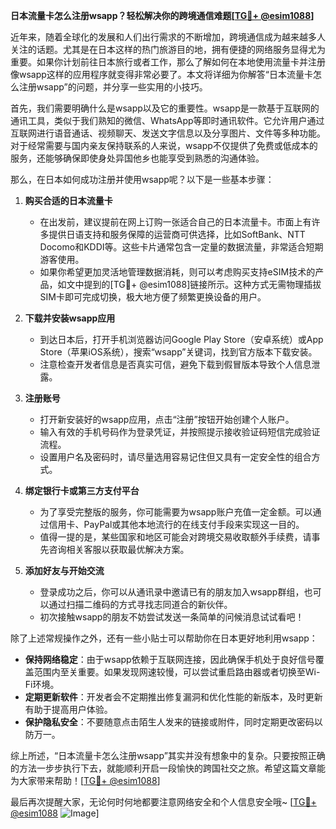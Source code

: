 **日本流量卡怎么注册wsapp？轻松解决你的跨境通信难题[[TG💪+ @esim1088](https://t.me/s/esim1088)]**

近年来，随着全球化的发展和人们出行需求的不断增加，跨境通信成为越来越多人关注的话题。尤其是在日本这样的热门旅游目的地，拥有便捷的网络服务显得尤为重要。如果你计划前往日本旅行或者工作，那么了解如何在本地使用流量卡并注册像wsapp这样的应用程序就变得非常必要了。本文将详细为你解答“日本流量卡怎么注册wsapp”的问题，并分享一些实用的小技巧。

首先，我们需要明确什么是wsapp以及它的重要性。wsapp是一款基于互联网的通讯工具，类似于我们熟知的微信、WhatsApp等即时通讯软件。它允许用户通过互联网进行语音通话、视频聊天、发送文字信息以及分享图片、文件等多种功能。对于经常需要与国内亲友保持联系的人来说，wsapp不仅提供了免费或低成本的服务，还能够确保即使身处异国他乡也能享受到熟悉的沟通体验。

那么，在日本如何成功注册并使用wsapp呢？以下是一些基本步骤：

1. **购买合适的日本流量卡**
   - 在出发前，建议提前在网上订购一张适合自己的日本流量卡。市面上有许多提供日语支持和服务保障的运营商可供选择，比如SoftBank、NTT Docomo和KDDI等。这些卡片通常包含一定量的数据流量，非常适合短期游客使用。
   - 如果你希望更加灵活地管理数据消耗，则可以考虑购买支持eSIM技术的产品，如文中提到的[TG💪+ @esim1088]链接所示。这种方式无需物理插拔SIM卡即可完成切换，极大地方便了频繁更换设备的用户。

2. **下载并安装wsapp应用**
   - 到达日本后，打开手机浏览器访问Google Play Store（安卓系统）或App Store（苹果iOS系统），搜索“wsapp”关键词，找到官方版本下载安装。
   - 注意检查开发者信息是否真实可信，避免下载到假冒版本导致个人信息泄露。

3. **注册账号**
   - 打开新安装好的wsapp应用，点击“注册”按钮开始创建个人账户。
   - 输入有效的手机号码作为登录凭证，并按照提示接收验证码短信完成验证流程。
   - 设置用户名及密码时，请尽量选用容易记住但又具有一定安全性的组合方式。

4. **绑定银行卡或第三方支付平台**
   - 为了享受完整版的服务，你可能需要为wsapp账户充值一定金额。可以通过信用卡、PayPal或其他本地流行的在线支付手段来实现这一目的。
   - 值得一提的是，某些国家和地区可能会对跨境交易收取额外手续费，请事先咨询相关客服以获取最优解决方案。

5. **添加好友与开始交流**
   - 登录成功之后，你可以从通讯录中邀请已有的朋友加入wsapp群组，也可以通过扫描二维码的方式寻找志同道合的新伙伴。
   - 初次接触wsapp的朋友不妨尝试发送一条简单的问候消息试试看吧！

除了上述常规操作之外，还有一些小贴士可以帮助你在日本更好地利用wsapp：

- **保持网络稳定**：由于wsapp依赖于互联网连接，因此确保手机处于良好信号覆盖范围内至关重要。如果发现网速较慢，可以尝试重启路由器或者切换至Wi-Fi环境。
- **定期更新软件**：开发者会不定期推出修复漏洞和优化性能的新版本，及时更新有助于提高用户体验。
- **保护隐私安全**：不要随意点击陌生人发来的链接或附件，同时定期更改密码以防万一。

综上所述，“日本流量卡怎么注册wsapp”其实并没有想象中的复杂。只要按照正确的方法一步步执行下去，就能顺利开启一段愉快的跨国社交之旅。希望这篇文章能为大家带来帮助！[[TG💪+ @esim1088](https://t.me/s/esim1088)] 

最后再次提醒大家，无论何时何地都要注意网络安全和个人信息安全哦~ [[TG💪+ @esim1088](https://t.me/s/esim1088) ![Image](https://i.postimg.cc/4NQfJmqS/Snipaste-2025-05-13-00-14-12.png)]